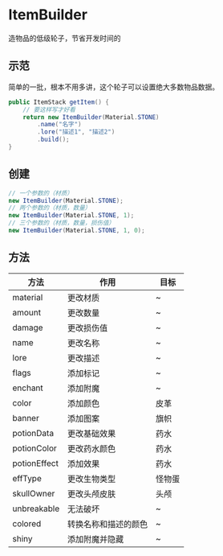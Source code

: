 # ItemBuilder
造物品的低级轮子，节省开发时间的

## 示范
简单的一批，根本不用多讲，这个轮子可以设置绝大多数物品数据。 
```java
public ItemStack getItem() {
    // 要这样写才好看
    return new ItemBuilder(Material.STONE)
        .name("名字")
        .lore("描述1", "描述2")
        .build();
}
```

## 创建
```java
// 一个参数的（材质）
new ItemBuilder(Material.STONE);
// 两个参数的（材质，数量）
new ItemBuilder(Material.STONE, 1);
// 三个参数的（材质，数量，损伤值）
new ItemBuilder(Material.STONE, 1, 0);
```

## 方法
| 方法 | 作用 | 目标 |
| --- | --- | --- | 
| material | 更改材质 | ~ |
| amount | 更改数量 | ~ |
| damage | 更改损伤值 | ~ |
| name | 更改名称 | ~ |
| lore | 更改描述 | ~ |
| flags | 添加标记 | ~ |
| enchant | 添加附魔 | ~ |
| color | 添加颜色 | 皮革 |
| banner | 添加图案 | 旗帜 |
| potionData | 更改基础效果 | 药水 |
| potionColor | 更改药水颜色 | 药水 |
| potionEffect | 添加效果 | 药水 |
| effType | 更改生物类型 | 怪物蛋 |
| skullOwner | 更改头颅皮肤 | 头颅 |
| unbreakable | 无法破坏 | ~ |
| colored | 转换名称和描述的颜色 | ~ |
| shiny | 添加附魔并隐藏 | ~ |
